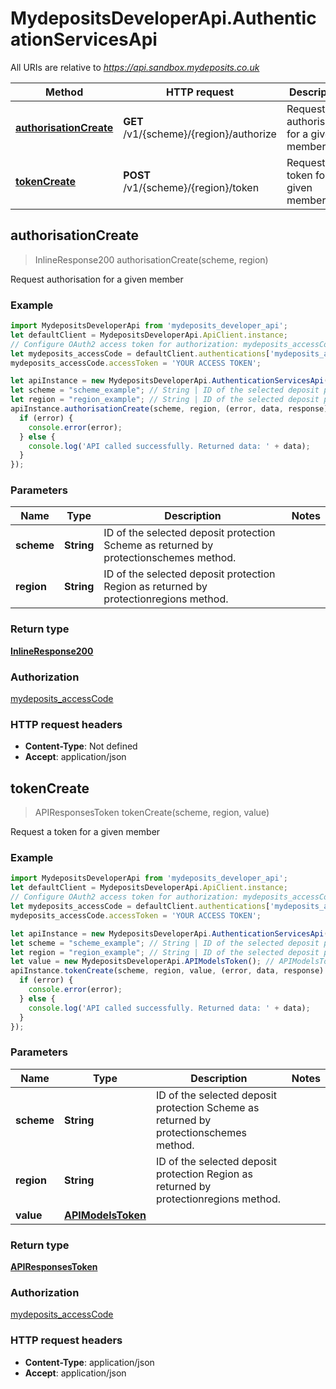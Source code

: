 # MydepositsDeveloperApi.AuthenticationServicesApi

All URIs are relative to *https://api.sandbox.mydeposits.co.uk*

Method | HTTP request | Description
------------- | ------------- | -------------
[**authorisationCreate**](AuthenticationServicesApi.md#authorisationCreate) | **GET** /v1/{scheme}/{region}/authorize | Request authorisation for a given member
[**tokenCreate**](AuthenticationServicesApi.md#tokenCreate) | **POST** /v1/{scheme}/{region}/token | Request a token for a given member



## authorisationCreate

> InlineResponse200 authorisationCreate(scheme, region)

Request authorisation for a given member

### Example

```javascript
import MydepositsDeveloperApi from 'mydeposits_developer_api';
let defaultClient = MydepositsDeveloperApi.ApiClient.instance;
// Configure OAuth2 access token for authorization: mydeposits_accessCode
let mydeposits_accessCode = defaultClient.authentications['mydeposits_accessCode'];
mydeposits_accessCode.accessToken = 'YOUR ACCESS TOKEN';

let apiInstance = new MydepositsDeveloperApi.AuthenticationServicesApi();
let scheme = "scheme_example"; // String | ID of the selected deposit protection Scheme as returned by protectionschemes method.
let region = "region_example"; // String | ID of the selected deposit protection Region as returned by protectionregions method.
apiInstance.authorisationCreate(scheme, region, (error, data, response) => {
  if (error) {
    console.error(error);
  } else {
    console.log('API called successfully. Returned data: ' + data);
  }
});
```

### Parameters


Name | Type | Description  | Notes
------------- | ------------- | ------------- | -------------
 **scheme** | **String**| ID of the selected deposit protection Scheme as returned by protectionschemes method. | 
 **region** | **String**| ID of the selected deposit protection Region as returned by protectionregions method. | 

### Return type

[**InlineResponse200**](InlineResponse200.md)

### Authorization

[mydeposits_accessCode](../README.md#mydeposits_accessCode)

### HTTP request headers

- **Content-Type**: Not defined
- **Accept**: application/json


## tokenCreate

> APIResponsesToken tokenCreate(scheme, region, value)

Request a token for a given member

### Example

```javascript
import MydepositsDeveloperApi from 'mydeposits_developer_api';
let defaultClient = MydepositsDeveloperApi.ApiClient.instance;
// Configure OAuth2 access token for authorization: mydeposits_accessCode
let mydeposits_accessCode = defaultClient.authentications['mydeposits_accessCode'];
mydeposits_accessCode.accessToken = 'YOUR ACCESS TOKEN';

let apiInstance = new MydepositsDeveloperApi.AuthenticationServicesApi();
let scheme = "scheme_example"; // String | ID of the selected deposit protection Scheme as returned by protectionschemes method.
let region = "region_example"; // String | ID of the selected deposit protection Region as returned by protectionregions method.
let value = new MydepositsDeveloperApi.APIModelsToken(); // APIModelsToken | 
apiInstance.tokenCreate(scheme, region, value, (error, data, response) => {
  if (error) {
    console.error(error);
  } else {
    console.log('API called successfully. Returned data: ' + data);
  }
});
```

### Parameters


Name | Type | Description  | Notes
------------- | ------------- | ------------- | -------------
 **scheme** | **String**| ID of the selected deposit protection Scheme as returned by protectionschemes method. | 
 **region** | **String**| ID of the selected deposit protection Region as returned by protectionregions method. | 
 **value** | [**APIModelsToken**](APIModelsToken.md)|  | 

### Return type

[**APIResponsesToken**](APIResponsesToken.md)

### Authorization

[mydeposits_accessCode](../README.md#mydeposits_accessCode)

### HTTP request headers

- **Content-Type**: application/json
- **Accept**: application/json

